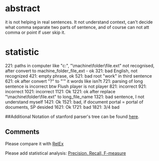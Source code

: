 # abstract

it is not helping in real sentences. It not understand context, can't decide what comma separate two parts of sentence,
and of course can not att comma or point if user skip it.


# statistic

221: paths in computer like "c:\", "\\machine\folder\file.ext" not recognised, after convert to machine_folder_file_ext - ok
321: bad English, not recognized
421: empty phrase, ok
521: bad root "work" in third sentence
621: ok after convert "?" to "'" it words like isn?t
721: parsing of long sentence is incorrect     btw Flush player is not player
821: incorrect
921: incorrect
1021: incorrect
1121: Ok
1221: ok after replace "\\machine\folder\file.ext" to long_file_name
1321: bad sentence, I not understand myself
1421: Ok
1521: bad, if document portal = portal of documents, SP desided
1621: Ok
1721: bad
1821: 3/4 bad

##Additional
Notation of stanford parser's tree can be found [here](http://bulba.sdsu.edu/jeanette/thesis/PennTags.html).

## Comments
Please compare it with [RelEx](https://github.com/menta/menta-0.3/blob/master/doc/informal/relex.md)

Please add statistical analysis: [Precision, Recall, F-measure](http://en.wikipedia.org/wiki/Recall_(information_retrieval))